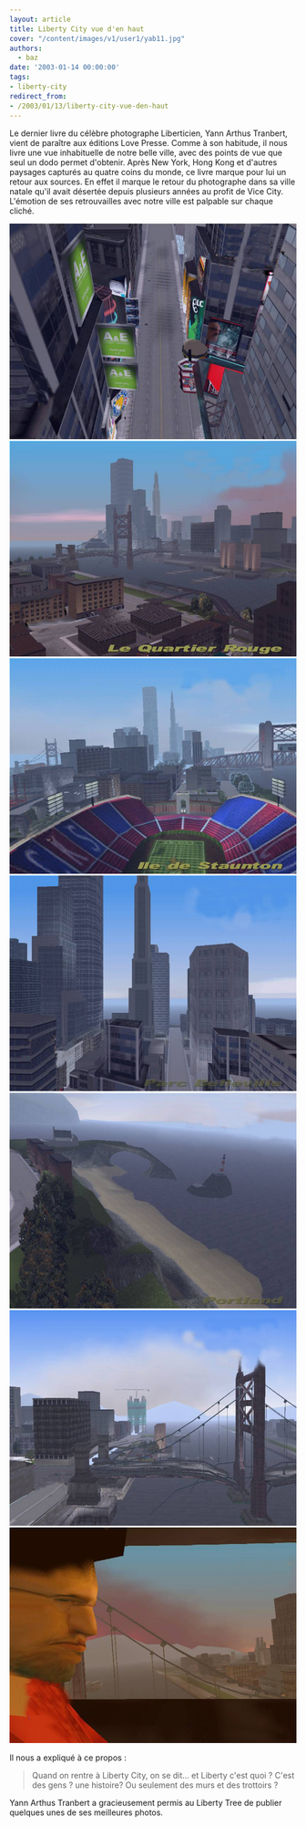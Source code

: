 ```yaml
---
layout: article
title: Liberty City vue d'en haut
cover: "/content/images/v1/user1/yab11.jpg"
authors:
  - baz
date: '2003-01-14 00:00:00'
tags:
- liberty-city
redirect_from:
- /2003/01/13/liberty-city-vue-den-haut
---
```


Le dernier livre du célèbre photographe Liberticien, Yann Arthus Tranbert, vient de paraître aux éditions Love Presse. Comme à son habitude, il nous livre une vue inhabituelle de notre belle ville, avec des points de vue que seul un dodo permet d'obtenir. Après New York, Hong Kong et d'autres paysages capturés au quatre coins du monde, ce livre marque pour lui un retour aux sources. En effet il marque le retour du photographe dans sa ville natale qu'il avait désertée depuis plusieurs années au profit de Vice City. L'émotion de ses retrouvailles avec notre ville est palpable sur chaque cliché.

![](/content/images/v1/user1/yab15.jpg)
![](/content/images/v1/user1/yab18.jpg)
![](/content/images/v1/user1/yab3.jpg)
![](/content/images/v1/user1/yab5.jpg)
![](/content/images/v1/user1/yab6.jpg)
![](/content/images/v1/user1/yab8.jpg)
![](/content/images/v1/user1/yab16.jpg)

Il nous a expliqué à ce propos :

> Quand on rentre à Liberty City, on se dit... et Liberty c'est quoi ? C'est des gens ? une histoire? Ou seulement des murs et des trottoirs ?

Yann Arthus Tranbert a gracieusement permis au Liberty Tree de publier quelques unes de ses meilleures photos.